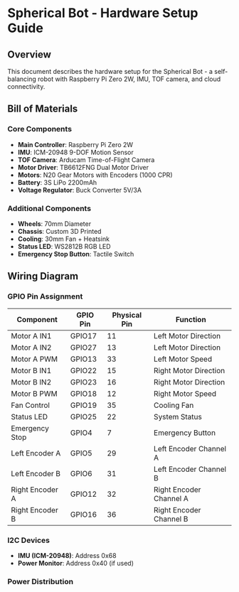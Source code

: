 # Spherical Bot - Hardware Setup Guide

## Overview

This document describes the hardware setup for the Spherical Bot - a self-balancing robot with Raspberry Pi Zero 2W, IMU, TOF camera, and cloud connectivity.

## Bill of Materials

### Core Components
- **Main Controller**: Raspberry Pi Zero 2W
- **IMU**: ICM-20948 9-DOF Motion Sensor
- **TOF Camera**: Arducam Time-of-Flight Camera
- **Motor Driver**: TB6612FNG Dual Motor Driver
- **Motors**: N20 Gear Motors with Encoders (1000 CPR)
- **Battery**: 3S LiPo 2200mAh
- **Voltage Regulator**: Buck Converter 5V/3A

### Additional Components
- **Wheels**: 70mm Diameter
- **Chassis**: Custom 3D Printed
- **Cooling**: 30mm Fan + Heatsink
- **Status LED**: WS2812B RGB LED
- **Emergency Stop Button**: Tactile Switch

## Wiring Diagram

### GPIO Pin Assignment

| Component | GPIO Pin | Physical Pin | Function |
|-----------|----------|--------------|----------|
| Motor A IN1 | GPIO17 | 11 | Left Motor Direction |
| Motor A IN2 | GPIO27 | 13 | Left Motor Direction |
| Motor A PWM | GPIO13 | 33 | Left Motor Speed |
| Motor B IN1 | GPIO22 | 15 | Right Motor Direction |
| Motor B IN2 | GPIO23 | 16 | Right Motor Direction |
| Motor B PWM | GPIO18 | 12 | Right Motor Speed |
| Fan Control | GPIO19 | 35 | Cooling Fan |
| Status LED | GPIO25 | 22 | System Status |
| Emergency Stop | GPIO4 | 7 | Emergency Button |
| Left Encoder A | GPIO5 | 29 | Left Encoder Channel A |
| Left Encoder B | GPIO6 | 31 | Left Encoder Channel B |
| Right Encoder A | GPIO12 | 32 | Right Encoder Channel A |
| Right Encoder B | GPIO16 | 36 | Right Encoder Channel B |

### I2C Devices
- **IMU (ICM-20948)**: Address 0x68
- **Power Monitor**: Address 0x40 (if used)

### Power Distribution